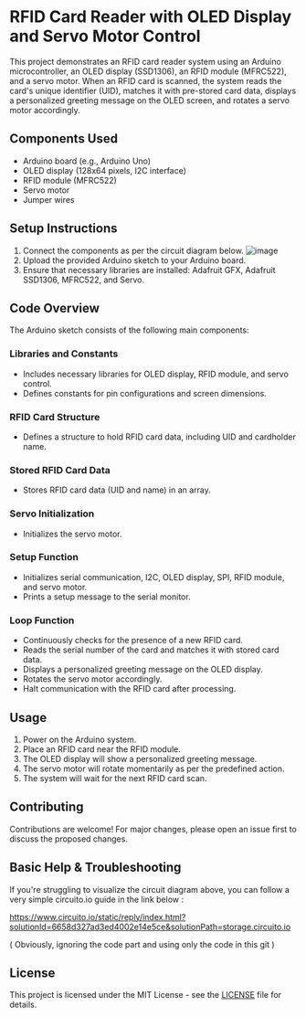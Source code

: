 # RFID Card Reader with OLED Display and Servo Motor Control

This project demonstrates an RFID card reader system using an Arduino microcontroller, an OLED display (SSD1306), an RFID module (MFRC522), and a servo motor. When an RFID card is scanned, the system reads the card's unique identifier (UID), matches it with pre-stored card data, displays a personalized greeting message on the OLED screen, and rotates a servo motor accordingly.

## Components Used
- Arduino board (e.g., Arduino Uno)
- OLED display (128x64 pixels, I2C interface)
- RFID module (MFRC522)
- Servo motor
- Jumper wires

## Setup Instructions
1. Connect the components as per the circuit diagram below.
   ![image](https://github.com/KazuInTheStu/RFID-Door-Lock-with-LCD/assets/123428689/c18f87fc-6ef4-4bdb-8dd4-02fcc7446814)
2. Upload the provided Arduino sketch to your Arduino board.
3. Ensure that necessary libraries are installed: Adafruit GFX, Adafruit SSD1306, MFRC522, and Servo.

## Code Overview
The Arduino sketch consists of the following main components:

### Libraries and Constants
- Includes necessary libraries for OLED display, RFID module, and servo control.
- Defines constants for pin configurations and screen dimensions.

### RFID Card Structure
- Defines a structure to hold RFID card data, including UID and cardholder name.

### Stored RFID Card Data
- Stores RFID card data (UID and name) in an array.

### Servo Initialization
- Initializes the servo motor.

### Setup Function
- Initializes serial communication, I2C, OLED display, SPI, RFID module, and servo motor.
- Prints a setup message to the serial monitor.

### Loop Function
- Continuously checks for the presence of a new RFID card.
- Reads the serial number of the card and matches it with stored card data.
- Displays a personalized greeting message on the OLED display.
- Rotates the servo motor accordingly.
- Halt communication with the RFID card after processing.

## Usage
1. Power on the Arduino system.
2. Place an RFID card near the RFID module.
3. The OLED display will show a personalized greeting message.
4. The servo motor will rotate momentarily as per the predefined action.
5. The system will wait for the next RFID card scan.

## Contributing
Contributions are welcome! For major changes, please open an issue first to discuss the proposed changes.

## Basic Help & Troubleshooting
If you're struggling to visualize the circuit diagram above, you can follow a very simple circuito.io guide in the link below :

https://www.circuito.io/static/reply/index.html?solutionId=6658d327ad3ed4002e14e5ce&solutionPath=storage.circuito.io 

( Obviously, ignoring the code part and using only the code in this git )

## License
This project is licensed under the MIT License - see the [LICENSE](LICENSE) file for details.
